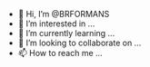 - 👋 Hi, I’m @BRFORMANS
- 👀 I’m interested in ...
- 🌱 I’m currently learning ...
- 💞️ I’m looking to collaborate on ...
- 📫 How to reach me ...

<!---
BRFORMANS/BRFORMANS is a ✨ special ✨ repository because its `README.md` (this file) appears on your GitHub profile.
You can click the Preview link to take a look at your changes.
--->
